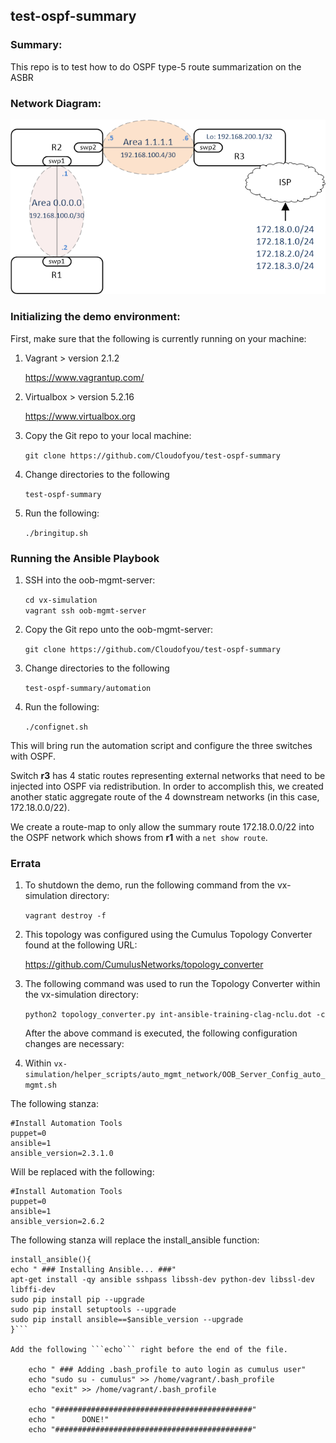 ## test-ospf-summary

### Summary:

This repo is to test how to do OSPF type-5 route summarization on the ASBR

### Network Diagram:

![Network Diagram](https://github.com/Cloudofyou/test-ospf-summary/blob/master/documentation/test-ospf-summary.png)

### Initializing the demo environment:

First, make sure that the following is currently running on your machine:

1. Vagrant > version 2.1.2

    https://www.vagrantup.com/

2. Virtualbox > version 5.2.16

    https://www.virtualbox.org

3. Copy the Git repo to your local machine:

    ```git clone https://github.com/Cloudofyou/test-ospf-summary```

4. Change directories to the following

    ```test-ospf-summary```

6. Run the following:

    ```./bringitup.sh```

### Running the Ansible Playbook

1. SSH into the oob-mgmt-server:

    ```cd vx-simulation```   
    ```vagrant ssh oob-mgmt-server```

2. Copy the Git repo unto the oob-mgmt-server:

    ```git clone https://github.com/Cloudofyou/test-ospf-summary```

3. Change directories to the following

    ```test-ospf-summary/automation```

4. Run the following:

    ```./confignet.sh```

This will bring run the automation script and configure the three switches with OSPF.

Switch <b>r3</b> has 4 static routes representing external networks that need to be injected into OSPF via redistribution. In order to accomplish this, we created another static aggregate route of the 4 downstream networks (in this case, 172.18.0.0/22).

We create a route-map to only allow the summary route 172.18.0.0/22 into the OSPF network which shows from <b>r1</b> with a ```net show route```.

### Errata

1. To shutdown the demo, run the following command from the vx-simulation directory:

    ```vagrant destroy -f```

2. This topology was configured using the Cumulus Topology Converter found at the following URL:

    https://github.com/CumulusNetworks/topology_converter

3. The following command was used to run the Topology Converter within the vx-simulation directory:

    ```python2 topology_converter.py int-ansible-training-clag-nclu.dot -c```

    After the above command is executed, the following configuration changes are necessary:

4. Within ```vx-simulation/helper_scripts/auto_mgmt_network/OOB_Server_Config_auto_mgmt.sh```

The following stanza:

    #Install Automation Tools
    puppet=0
    ansible=1
    ansible_version=2.3.1.0

Will be replaced with the following:

    #Install Automation Tools
    puppet=0
    ansible=1
    ansible_version=2.6.2

The following stanza will replace the install_ansible function:

```
install_ansible(){
echo " ### Installing Ansible... ###"
apt-get install -qy ansible sshpass libssh-dev python-dev libssl-dev libffi-dev
sudo pip install pip --upgrade
sudo pip install setuptools --upgrade
sudo pip install ansible==$ansible_version --upgrade
}```

Add the following ```echo``` right before the end of the file.

    echo " ### Adding .bash_profile to auto login as cumulus user"
    echo "sudo su - cumulus" >> /home/vagrant/.bash_profile
    echo "exit" >> /home/vagrant/.bash_profile

    echo "############################################"
    echo "      DONE!"
    echo "############################################"
